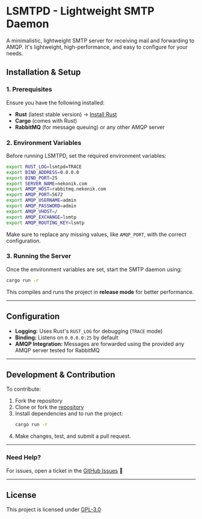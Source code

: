 # **LSMTPD - Lightweight SMTP Daemon**

A minimalistic, lightweight SMTP server for receiving mail and forwarding to AMQP. It's lightweight, high-performance, and easy to configure for your needs.

## **Installation & Setup**  

### **1. Prerequisites**

Ensure you have the following installed:

- **Rust** (latest stable version) → [Install Rust](https://www.rust-lang.org/tools/install)  
- **Cargo** (comes with Rust)  
- **RabbitMQ** (for message queuing) or any other AMQP server  

### **2. Environment Variables**  

Before running LSMTPD, set the required environment variables:  

```sh
export RUST_LOG=lsmtpd=TRACE
export BIND_ADDRESS=0.0.0.0
export BIND_PORT=25
export SERVER_NAME=nekonik.com
export AMQP_HOST=rabbitmq.nekonik.com
export AMQP_PORT=5672
export AMQP_USERNAME=admin
export AMQP_PASSWORD=admin
export AMQP_VHOST=/
export AMQP_EXCHANGE=lsmtp
export AMQP_ROUTING_KEY=lsmtp
```

Make sure to replace any missing values, like `AMQP_PORT`, with the correct configuration.  

### **3. Running the Server**  

Once the environment variables are set, start the SMTP daemon using:  

```sh
cargo run -r
```

This compiles and runs the project in **release mode** for better performance.  

---

## **Configuration**

- **Logging:** Uses Rust's `RUST_LOG` for debugging (`TRACE` mode)
- **Binding:** Listens on `0.0.0.0:25` by default
- **AMQP Integration:** Messages are forwarded using the provided any AMQP server tested for RabbitMQ

---

## **Development & Contribution**  

To contribute:

1. Fork the repository
2. Clone or fork the [repository](https://github.com/Neko-Nik/LSMTP)
3. Install dependencies and to run the project:
   ```sh
   cargo run -r
   ```
4. Make changes, test, and submit a pull request.

---

### **Need Help?**  

For issues, open a ticket in the [GitHub Issues](https://github.com/Neko-Nik/LSMTP/issues) 🚀  

---

## **License**  

This project is licensed under [GPL-3.0](https://github.com/Neko-Nik/LSMTP/blob/main/LICENSE)
